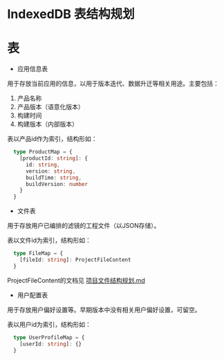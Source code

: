 # IndexedDB 表结构规划

# 表

- 应用信息表

用于存放当前应用的信息，以用于版本迭代、数据升迁等相关用途。主要包括：

  1. 产品名称
  2. 产品版本（语意化版本）
  3. 构建时间
  4. 构建版本（内部版本）

  表以产品id作为索引，结构形如：

  ```ts
    type ProductMap = {
      [productId: string]: {
        id: string,
        version: string,
        buildTime: string,
        buildVersion: number
      }
    }
  ```

- 文件表

用于存放用户已编排的滤镜的工程文件（以JSON存储）。

  表以文件id为索引，结构形如：

  ```ts
    type FileMap = {
      [fileId: string]: ProjectFileContent
    }
  ```

  ProjectFileContent的文档见 [项目文件结构规划.md](./项目文件结构规划.md)

- 用户配置表

用于存放用户偏好设置等。早期版本中没有相关用户偏好设置，可留空。

  表以用户id为索引，结构形如：

  ```ts
    type UserProfileMap = {
      [userId: string]: {}
    }
  ```